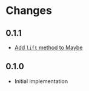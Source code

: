 # Changes

## 0.1.1

* [Add `lift` method to Maybe](https://github.com/kickstarter/ruby-maybe/pull/7)

## 0.1.0

* Initial implementation
